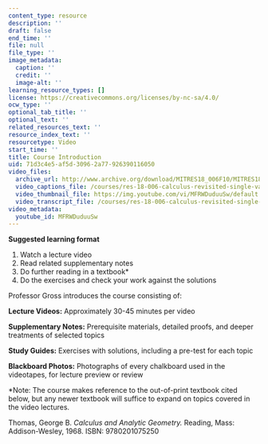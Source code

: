 ```yaml
---
content_type: resource
description: ''
draft: false
end_time: ''
file: null
file_type: ''
image_metadata:
  caption: ''
  credit: ''
  image-alt: ''
learning_resource_types: []
license: https://creativecommons.org/licenses/by-nc-sa/4.0/
ocw_type: ''
optional_tab_title: ''
optional_text: ''
related_resources_text: ''
resource_index_text: ''
resourcetype: Video
start_time: ''
title: Course Introduction
uid: 71d3c4e5-af5d-3096-2a77-926390116050
video_files:
  archive_url: http://www.archive.org/download/MITRES18_006F10/MITRES18_006F10_26_0000_300k.mp4
  video_captions_file: /courses/res-18-006-calculus-revisited-single-variable-calculus-fall-2010/8b7b8985010a520fb475ede509564c97_MFRWDuduuSw.vtt
  video_thumbnail_file: https://img.youtube.com/vi/MFRWDuduuSw/default.jpg
  video_transcript_file: /courses/res-18-006-calculus-revisited-single-variable-calculus-fall-2010/1015cef092c424bfeaa02d4a7e61d9e4_MFRWDuduuSw.pdf
video_metadata:
  youtube_id: MFRWDuduuSw
---
```

**Suggested learning format**

1.  Watch a lecture video
2.  Read related supplementary notes
3.  Do further reading in a textbook\*
4.  Do the exercises and check your work against the solutions

Professor Gross introduces the course consisting of:

**Lecture Videos:** Approximately 30-45 minutes per video

**Supplementary Notes:** Prerequisite materials, detailed proofs, and deeper treatments of selected topics

**Study Guides:** Exercises with solutions, including a pre-test for each topic

**Blackboard Photos:** Photographs of every chalkboard used in the videotapes, for lecture preview or review

\*Note: The course makes reference to the out-of-print textbook cited below, but any newer textbook will suffice to expand on topics covered in the video lectures. 

Thomas, George B. _Calculus and Analytic Geometry._ Reading, Mass: Addison-Wesley, 1968. ISBN: 9780201075250

